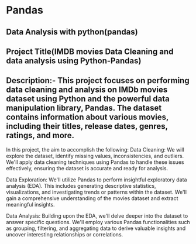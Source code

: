 # Pandas
## Data Analysis with python(pandas)
## Project Title(IMDB movies Data Cleaning and data analysis using Python-Pandas)
## Description:- This project focuses on performing data cleaning and analysis on IMDb movies dataset using Python and the powerful data manipulation library, Pandas. The dataset contains information about various movies, including their titles, release dates, genres, ratings, and more.
In this project, the aim to accomplish the following:
Data Cleaning: We will explore the dataset, identify missing values, inconsistencies, and outliers. We'll apply data cleaning techniques using Pandas to handle these issues effectively, ensuring the dataset is accurate and ready for analysis.

Data Exploration: We'll utilize Pandas to perform insightful exploratory data analysis (EDA). This includes generating descriptive statistics, visualizations, and investigating trends or patterns within the dataset. We'll gain a comprehensive understanding of the movies dataset and extract meaningful insights.

Data Analysis: Building upon the EDA, we'll delve deeper into the dataset to answer specific questions. We'll employ various Pandas functionalities such as grouping, filtering, and aggregating data to derive valuable insights and uncover interesting relationships or correlations.

